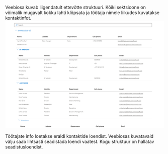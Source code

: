 Veebiosa kuvab liigendatult ettevõtte struktuuri. Kõiki sektsioone on võimalik mugavalt kokku lahti klõpsata ja töötaja nimele liikudes kuvatakse kontaktinfot.
![](images/orgStructure/orgstr.gif)

Töötajate info loetakse eraldi kontaktide loendist. Veebiosas kuvatavaid välju saab lihtsasti seadistada loendi vaatest. Kogu struktuur on hallatav seadistusloendist.
